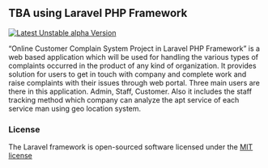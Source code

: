 ## TBA using Laravel PHP Framework


[![Latest Unstable alpha Version](https://poser.pugx.org/laravel/framework/v/unstable.svg)](http://project.manuknarayanan.in)


“Online Customer Complain System Project in Laravel PHP Framework” is a web based application which will be used for handling the various types of complaints occurred in the product of any kind of organization. It provides solution for users to get in touch with company and complete work and raise complaints with their issues through web portal. Three main users are there in this application. Admin, Staff, Customer.
Also it includes the staff tracking method which company can analyze the apt service of each service man using geo location system.

### License

The Laravel framework is open-sourced software licensed under the [MIT license](http://opensource.org/licenses/MIT)
